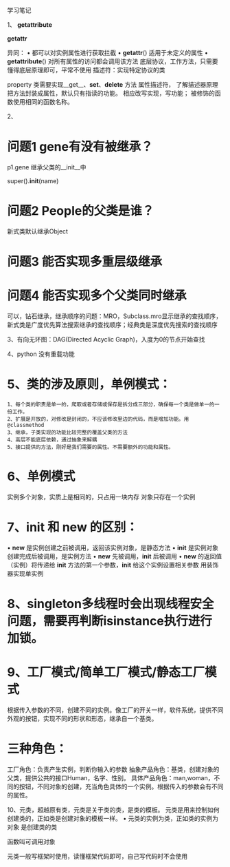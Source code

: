 学习笔记

1、
__getattribute__

__getattr__

异同：
• 都可以对实例属性进行获取拦截
• __getattr__() 适用于未定义的属性
• __getattribute__()  对所有属性的访问都会调用该方法
底层协议，工作方法，只需要懂得底层原理即可，平常不使用
描述符：实现特定协议的类


property 类需要实现__get__、__set__、__delete__ 方法
属性描述符，  了解描述器原理
把方法封装成属性，默认只有指读的功能。
相应改写实现，写功能；
被修饰的函数使用相同的函数名称。

2、
# 问题1 gene有没有被继承？
p1.gene
继承父类的__init__中

super().__init__(name)
# 问题2 People的父类是谁？
新式类默认继承Object
# 问题3 能否实现多重层级继承

# 问题4 能否实现多个父类同时继承

可以，钻石继承，继承顺序的问题：MRO，Subclass.mro显示继承的查找顺序，新式类是广度优先算法搜索继承的查找顺序；经典类是深度优先搜索的查找顺序

3、有向无环图：DAG(Directed Acyclic Graph)，入度为0的节点开始查找

4、python 没有重载功能

# 5、类的涉及原则，单例模式：
    1、每个类的职责是单一的，爬取或者存储或保存是拆分成三部分，确保每一个类是做单一的一份工作。
    2、扩展是开放的，对修改是封闭的，不应该修改里边的代码，而是增加功能。用@classmethod
    3、继承，子类实现的功能比较完整的覆盖父类的方法
    4、高层不能底层依赖，通过抽象来解耦
    5、接口提供的方法，刚好是我们需要的属性。不需要额外的功能和属性。

# 6、单例模式
实例多个对象，实质上是相同的，只占用一块内存
对象只存在一个实例


# 7、__init__ 和 __new__ 的区别：
• __new__ 是实例创建之前被调用，返回该实例对象，是静态方法
• __init__ 是实例对象创建完成后被调用，是实例方法
• __new__ 先被调用，__init__ 后被调用
• __new__ 的返回值（实例）将传递给 __init__ 方法的第一个参数，__init__ 给这个实例设置相关参数
用装饰器实现单实例

# 8、singleton多线程时会出现线程安全问题，需要再判断isinstance执行进行加锁。

# 9、工厂模式/简单工厂模式/静态工厂模式
根据传入参数的不同，创建不同的实例。像工厂的开关一样，软件系统，提供不同外观的按钮，实现不同的形状和形态，继承自一个基类。

# 三种角色：
工厂角色：负责产生实例，判断你输入的参数
抽象产品角色：基类，创建对象的父类，提供公共的接口Human，名字、性别。
具体产品角色：man,woman，不同的按钮，不同对象的创建，充当角色具体的一个实例。根据传入的参数会有不同的属性。


10、元类，超越原有类，元类是关于类的类，是类的模板。
元类是用来控制如何创建类的，正如类是创建对象的模板一样。
• 元类的实例为类，正如类的实例为对象
是创建类的类

函数叫可调用对象


元类一般写框架时使用，读懂框架代码即可，自己写代码时不会使用








